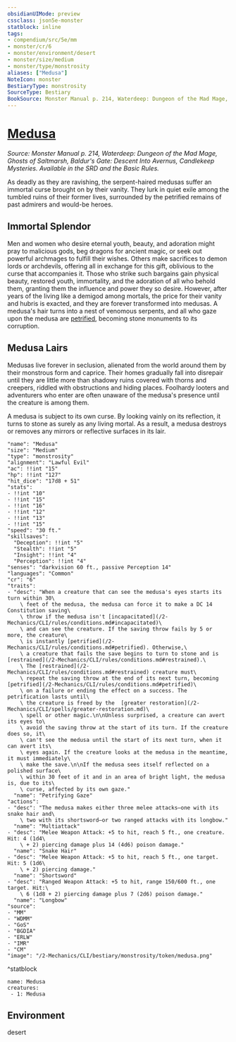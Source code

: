 ```yaml
---
obsidianUIMode: preview
cssclass: json5e-monster
statblock: inline
tags:
- compendium/src/5e/mm
- monster/cr/6
- monster/environment/desert
- monster/size/medium
- monster/type/monstrosity
aliases: ["Medusa"]
NoteIcon: monster
BestiaryType: monstrosity
SourceType: Bestiary
BookSource: Monster Manual p. 214, Waterdeep: Dungeon of the Mad Mage, Ghosts of Saltmarsh, Baldur's Gate: Descent Into Avernus, Candlekeep Mysteries. Available in the SRD and the Basic Rules.
---
```

# [Medusa](2-Mechanics/CLI/bestiary/monstrosity/medusa.md)
*Source: Monster Manual p. 214, Waterdeep: Dungeon of the Mad Mage, Ghosts of Saltmarsh, Baldur's Gate: Descent Into Avernus, Candlekeep Mysteries. Available in the SRD and the Basic Rules.*  

As deadly as they are ravishing, the serpent-haired medusas suffer an immortal curse brought on by their vanity. They lurk in quiet exile among the tumbled ruins of their former lives, surrounded by the petrified remains of past admirers and would-be heroes.

## Immortal Splendor

Men and women who desire eternal youth, beauty, and adoration might pray to malicious gods, beg dragons for ancient magic, or seek out powerful archmages to fulfill their wishes. Others make sacrifices to demon lords or archdevils, offering all in exchange for this gift, oblivious to the curse that accompanies it. Those who strike such bargains gain physical beauty, restored youth, immortality, and the adoration of all who behold them, granting them the influence and power they so desire. However, after years of the living like a demigod among mortals, the price for their vanity and hubris is exacted, and they are forever transformed into medusas. A medusa's hair turns into a nest of venomous serpents, and all who gaze upon the medusa are [petrified](/2-Mechanics/CLI/rules/conditions.md#petrified), becoming stone monuments to its corruption.

## Medusa Lairs

Medusas live forever in seclusion, alienated from the world around them by their monstrous form and caprice. Their homes gradually fall into disrepair until they are little more than shadowy ruins covered with thorns and creepers, riddled with obstructions and hiding places. Foolhardy looters and adventurers who enter are often unaware of the medusa's presence until the creature is among them.

A medusa is subject to its own curse. By looking vainly on its reflection, it turns to stone as surely as any living mortal. As a result, a medusa destroys or removes any mirrors or reflective surfaces in its lair.

```statblock
"name": "Medusa"
"size": "Medium"
"type": "monstrosity"
"alignment": "Lawful Evil"
"ac": !!int "15"
"hp": !!int "127"
"hit_dice": "17d8 + 51"
"stats":
- !!int "10"
- !!int "15"
- !!int "16"
- !!int "12"
- !!int "13"
- !!int "15"
"speed": "30 ft."
"skillsaves":
  "Deception": !!int "5"
  "Stealth": !!int "5"
  "Insight": !!int "4"
  "Perception": !!int "4"
"senses": "darkvision 60 ft., passive Perception 14"
"languages": "Common"
"cr": "6"
"traits":
- "desc": "When a creature that can see the medusa's eyes starts its turn within 30\
    \ feet of the medusa, the medusa can force it to make a DC 14 Constitution saving\
    \ throw if the medusa isn't [incapacitated](/2-Mechanics/CLI/rules/conditions.md#incapacitated)\
    \ and can see the creature. If the saving throw fails by 5 or more, the creature\
    \ is instantly [petrified](/2-Mechanics/CLI/rules/conditions.md#petrified). Otherwise,\
    \ a creature that fails the save begins to turn to stone and is [restrained](/2-Mechanics/CLI/rules/conditions.md#restrained).\
    \ The [restrained](/2-Mechanics/CLI/rules/conditions.md#restrained) creature must\
    \ repeat the saving throw at the end of its next turn, becoming [petrified](/2-Mechanics/CLI/rules/conditions.md#petrified)\
    \ on a failure or ending the effect on a success. The petrification lasts until\
    \ the creature is freed by the  [greater restoration](/2-Mechanics/CLI/spells/greater-restoration.md)\
    \ spell or other magic.\n\nUnless surprised, a creature can avert its eyes to\
    \ avoid the saving throw at the start of its turn. If the creature does so, it\
    \ can't see the medusa until the start of its next turn, when it can avert its\
    \ eyes again. If the creature looks at the medusa in the meantime, it must immediately\
    \ make the save.\n\nIf the medusa sees itself reflected on a polished surface\
    \ within 30 feet of it and in an area of bright light, the medusa is, due to its\
    \ curse, affected by its own gaze."
  "name": "Petrifying Gaze"
"actions":
- "desc": "The medusa makes either three melee attacks—one with its snake hair and\
    \ two with its shortsword—or two ranged attacks with its longbow."
  "name": "Multiattack"
- "desc": "Melee Weapon Attack: +5 to hit, reach 5 ft., one creature. Hit: 4 (1d4\
    \ + 2) piercing damage plus 14 (4d6) poison damage."
  "name": "Snake Hair"
- "desc": "Melee Weapon Attack: +5 to hit, reach 5 ft., one target. Hit: 5 (1d6\
    \ + 2) piercing damage."
  "name": "Shortsword"
- "desc": "Ranged Weapon Attack: +5 to hit, range 150/600 ft., one target. Hit:\
    \ 6 (1d8 + 2) piercing damage plus 7 (2d6) poison damage."
  "name": "Longbow"
"source":
- "MM"
- "WDMM"
- "GoS"
- "BGDIA"
- "ERLW"
- "IMR"
- "CM"
"image": "/2-Mechanics/CLI/bestiary/monstrosity/token/medusa.png"
```
^statblock

```encounter-table
name: Medusa
creatures:
 - 1: Medusa
```

## Environment

desert